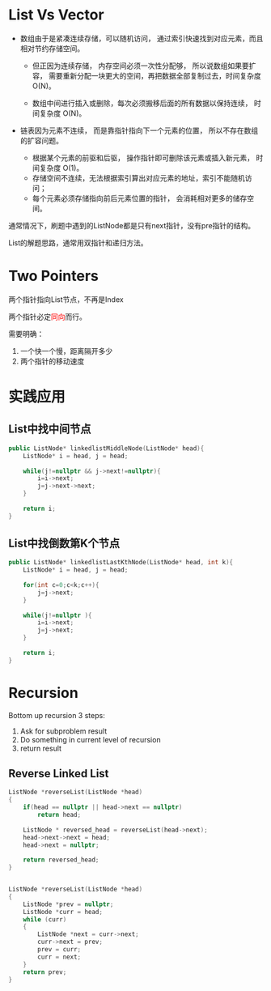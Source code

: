 # List Vs Vector

* 数组由于是紧凑连续存储，可以随机访问， 通过索引快速找到对应元素，而且相对节约存储空间。

     * 但正因为连续存储， 内存空间必须一次性分配够， 所以说数组如果要扩容， 需要重新分配一块更大的空间，再把数据全部复制过去，时间复杂度 O(N)。

     * 数组中间进行插入或删除，每次必须搬移后面的所有数据以保持连续， 时间复杂度 O(N)。

* 链表因为元素不连续， 而是靠指针指向下一个元素的位置， 所以不存在数组的扩容问题。
  * 根据某个元素的前驱和后驱， 操作指针即可删除该元素或插入新元素， 时间复杂度 O(1)。
  * 存储空间不连续，无法根据索引算出对应元素的地址，索引不能随机访问；
  * 每个元素必须存储指向前后元素位置的指针， 会消耗相对更多的储存空间。

通常情况下，刷题中遇到的ListNode都是只有next指针，没有pre指针的结构。

List的解题思路，通常用双指针和递归方法。

# Two Pointers

两个指针指向List节点，不再是Index

两个指针必定<font color='red'>同向</font>而行。

需要明确：

1. 一个快一个慢，距离隔开多少
2. 两个指针的移动速度

# 实践应用

## List中找中间节点

```c++
public ListNode* linkedlistMiddleNode(ListNode* head){
	ListNode* i = head, j = head;
	
	while(j!=nullptr && j->next!=nullptr){
		i=i->next;
		j=j->next->next;
	}
	
	return i;
}
```

## List中找倒数第K个节点

```c++
public ListNode* linkedlistLastKthNode(ListNode* head, int k){
	ListNode* i = head, j = head;
	
	for(int c=0;c<k;c++){
		j=j->next;
	}
	
	while(j!=nullptr ){
		i=i->next;
		j=j->next;
	}
	
	return i;
}
```

# Recursion

Bottom up recursion 3 steps:

1.  Ask for subproblem result
2. Do something in current level of recursion
3. return result

## Reverse Linked List

```c++
ListNode *reverseList(ListNode *head)
{
    if(head == nullptr || head->next == nullptr)
    	return head;
    	
    ListNode * reversed_head = reverseList(head->next);
    head->next->next = head;
    head->next = nullptr;
    
    return reversed_head;
}


ListNode *reverseList(ListNode *head)
{
    ListNode *prev = nullptr;
    ListNode *curr = head;
    while (curr)
    {
        ListNode *next = curr->next;
        curr->next = prev;
        prev = curr;
        curr = next;
    }
    return prev;
}
```

